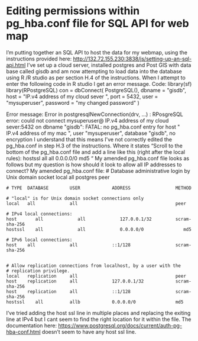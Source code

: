 
# Editing permissions within pg_hba.conf file for SQL API for web map

I’m putting together an SQL API to host the data for my webmap, using the instructions provided here: http://132.72.155.230:3838/js/setting-up-an-sql-api.html
I’ve set up a cloud server, installed postgres and Post GIS with data base called gisdb and am now attempting to load data into the database using R /R studio as per section H.4 of the instructions.
When I attempt to enter the following code in R studio I get an error message.
Code:
    library(sf)
    library(RPostgreSQL) 
    con = dbConnect(
    PostgreSQL(), 
    dbname = "gisdb", 
    host = "IP.v4 address of my cloud sever ", 
    port = 5432,
    user = "mysuperuser", 
    password = "my changed password"
    )

Error message:
Error in postgresqlNewConnection(drv, ...) :
RPosgreSQL error: could not connect mysuperuser@ IP.v4 address of my cloud sever:5432 on dbname "gisdb": FATAL:  no pg_hba.conf entry for host " IP.v4 address of my mac ", user "mysuperuser", database "gisdb", no encryption
I understand that this means I've not correctly edited the pg_hba.conf in step H.3 of the instructions. Where it states “Scroll to the bottom of the pg_hba.conf file and add a line like this (right after the local rules):
hostssl    all             all             0.0.0.0/0               md5
“
My amended pg_hba.conf file looks as follows but my question is how should it look to allow all IP addresses to connect?
My amended pg_hba.conf file:
    # Database administrative login by Unix domain socket
    local   all             postgres                                peer

    # TYPE  DATABASE        USER            ADDRESS                 METHOD

    # "local" is for Unix domain socket connections only
    local   all             all                                     peer

    # IPv4 local connections:
    host       all             all             127.0.0.1/32         scram-sha-256
    hostssl    all             all             0.0.0.0/0               md5

    # IPv6 local connections:
    host    all             all             ::1/128                 scram-sha-256


    # Allow replication connections from localhost, by a user with the
    # replication privilege.
    local   replication     all                                     peer
    host    replication     all             127.0.0.1/32            scram-sha-256
    host    replication     all             ::1/128                 scram-sha-256
    hostssl    all          allb            0.0.0.0/0               md5

I’ve tried adding the host ssl line in multiple places and replacing the exiting line at IPv4 but I cant seem to find the right location for it within the file. The documentation here: https://www.postgresql.org/docs/current/auth-pg-hba-conf.html doesn’t seem to have any host ssl line.

        